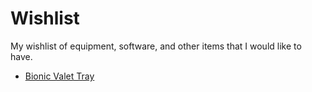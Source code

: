 # Wishlist

My wishlist of equipment, software, and other items that I would like to have.

- [Bionic Valet Tray](https://bioniclabs.org/products/tray?variant=51100870508811)
